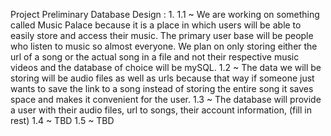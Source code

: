 Project Preliminary Database Design :
1.
  1.1 ~ We are working on something called Music Palace because it is a place in
        which users will be able to easily store and access their music. The
        primary user base will be people who listen to music so almost everyone.
        We plan on only storing either the url of a song or the actual song in
        a file and not their respective music videos and the database of choice
        will be mySQL.
  1.2 ~ The data we will be storing will be audio files as well as urls because
        that way if someone just wants to save the link to a song instead of
        storing the entire song it saves space and makes it convenient for the
        user.
  1.3 ~ The database will provide a user with their audio files, url to songs,
        their account information, (fill in rest)
  1.4 ~ TBD
  1.5 ~ TBD

